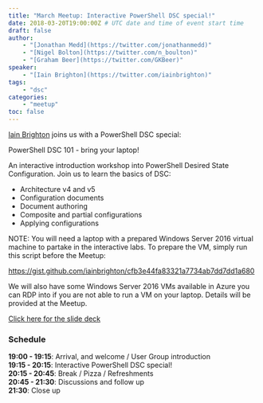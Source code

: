 ```yaml
---
title: "March Meetup: Interactive PowerShell DSC special!"
date: 2018-03-20T19:00:00Z # UTC date and time of event start time
draft: false
author: 
    - "[Jonathan Medd](https://twitter.com/jonathanmedd)"
    - "[Nigel Bolton](https://twitter.com/n_boulton)"
    - "[Graham Beer](https://twitter.com/GKBeer)"
speaker: 
    - "[Iain Brighton](https://twitter.com/iainbrighton)"
tags: 
    - "dsc"
categories: 
    - "meetup"
toc: false
---
```


[Iain Brighton](https://twitter.com/iainbrighton) joins us with a PowerShell DSC special:

PowerShell DSC 101 - bring your laptop!

An interactive introduction workshop into PowerShell Desired State Configuration. Join us
to learn the basics of DSC:

- Architecture v4 and v5
- Configuration documents
- Document authoring
- Composite and partial configurations
- Applying configurations

NOTE: You will need a laptop with a prepared Windows Server 2016 virtual machine to partake
in the interactive labs. To prepare the VM, simply run this script before the Meetup:

https://gist.github.com/iainbrighton/cfb3e44fa83321a7734ab7dd7dd1a680

We will also have some Windows Server 2016 VMs available in Azure you can RDP into if you are not able to run a VM on your laptop. Details will be provided at the Meetup.

[Click here for the slide deck](https://github.com/powershellorguk/SouthCoast/tree/master/Meetups/2018/March)

### Schedule

**19:00 - 19:15**: Arrival, and welcome / User Group introduction  
**19:15 - 20:15**: Interactive PowerShell DSC special!  
**20:15 - 20:45**: Break / Pizza / Refreshments  
**20:45 - 21:30**: Discussions and follow up  
**21:30**: Close up